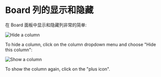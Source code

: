 Board 列的显示和隐藏
==================================

在 Board 面板中显示和隐藏列非常的简单:

![Hide a column](../screenshots/hide-column.png)

To hide a column, click on the column dropdown menu and choose "Hide this column":

![Show a column](../screenshots/show-column.png)

To show the column again, click on the "plus icon".
